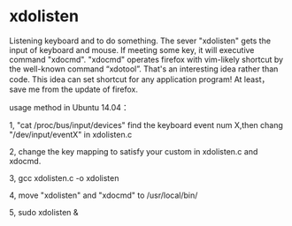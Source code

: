 # xdolisten
Listening keyboard and to do something. The sever "xdolisten" gets the input of keyboard and mouse.  If meeting  some key, it will  executive command "xdocmd".  "xdocmd" operates firefox with vim-likely shortcut  by the well-known command “xdotool”.  That's an interesting idea rather than code.  This idea can set shortcut for any application program! At least， save me from the update of firefox. 


usage method in Ubuntu 14.04：

1, "cat /proc/bus/input/devices" find the keyboard event num X,then chang "/dev/input/eventX" in xdolisten.c

2, change the key mapping to satisfy your custom in xdolisten.c and xdocmd.

3, gcc xdolisten.c -o xdolisten

4, move "xdolisten" and "xdocmd" to /usr/local/bin/

5, sudo xdolisten &
